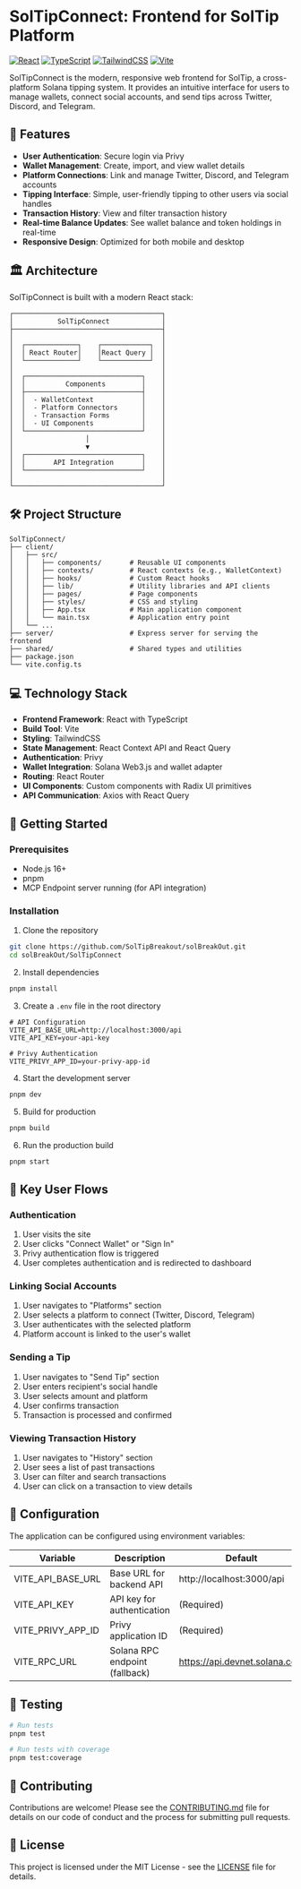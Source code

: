 # SolTipConnect: Frontend for SolTip Platform

[![React](https://img.shields.io/badge/React-18.3.1-blue)](https://reactjs.org/)
[![TypeScript](https://img.shields.io/badge/TypeScript-5.6.3-blue)](https://www.typescriptlang.org/)
[![TailwindCSS](https://img.shields.io/badge/TailwindCSS-3.4.17-blue)](https://tailwindcss.com/)
[![Vite](https://img.shields.io/badge/Vite-5.4.14-blue)](https://vitejs.dev/)

SolTipConnect is the modern, responsive web frontend for SolTip, a cross-platform Solana tipping system. It provides an intuitive interface for users to manage wallets, connect social accounts, and send tips across Twitter, Discord, and Telegram.

## 🎯 Features

- **User Authentication**: Secure login via Privy
- **Wallet Management**: Create, import, and view wallet details
- **Platform Connections**: Link and manage Twitter, Discord, and Telegram accounts
- **Tipping Interface**: Simple, user-friendly tipping to other users via social handles
- **Transaction History**: View and filter transaction history
- **Real-time Balance Updates**: See wallet balance and token holdings in real-time
- **Responsive Design**: Optimized for both mobile and desktop

## 🏛️ Architecture

SolTipConnect is built with a modern React stack:

```
┌─────────────────────────────────────┐
│           SolTipConnect             │
├─────────────────────────────────────┤
│                                     │
│  ┌─────────────┐    ┌────────────┐  │
│  │ React Router│    │React Query │  │
│  └─────────────┘    └────────────┘  │
│                                     │
│  ┌─────────────────────────────┐    │
│  │          Components         │    │
│  ├─────────────────────────────┤    │
│  │  - WalletContext            │    │
│  │  - Platform Connectors      │    │
│  │  - Transaction Forms        │    │
│  │  - UI Components            │    │
│  └─────────────────────────────┘    │
│                  │                  │
│                  ▼                  │
│  ┌─────────────────────────────┐    │
│  │       API Integration       │    │
│  └─────────────────────────────┘    │
│                                     │
└─────────────────────────────────────┘
```

## 🛠️ Project Structure

```
SolTipConnect/
├── client/
│   ├── src/
│   │   ├── components/       # Reusable UI components
│   │   ├── contexts/         # React contexts (e.g., WalletContext)
│   │   ├── hooks/            # Custom React hooks
│   │   ├── lib/              # Utility libraries and API clients
│   │   ├── pages/            # Page components
│   │   ├── styles/           # CSS and styling
│   │   ├── App.tsx           # Main application component
│   │   └── main.tsx          # Application entry point
│   └── ...
├── server/                   # Express server for serving the frontend
├── shared/                   # Shared types and utilities
├── package.json
└── vite.config.ts
```

## 💻 Technology Stack

- **Frontend Framework**: React with TypeScript
- **Build Tool**: Vite
- **Styling**: TailwindCSS
- **State Management**: React Context API and React Query
- **Authentication**: Privy
- **Wallet Integration**: Solana Web3.js and wallet adapter
- **Routing**: React Router
- **UI Components**: Custom components with Radix UI primitives
- **API Communication**: Axios with React Query

## 🚀 Getting Started

### Prerequisites

- Node.js 16+
- pnpm
- MCP Endpoint server running (for API integration)

### Installation

1. Clone the repository
```bash
git clone https://github.com/SolTipBreakout/solBreakOut.git
cd solBreakOut/SolTipConnect
```

2. Install dependencies
```bash
pnpm install
```

3. Create a `.env` file in the root directory
```env
# API Configuration
VITE_API_BASE_URL=http://localhost:3000/api
VITE_API_KEY=your-api-key

# Privy Authentication
VITE_PRIVY_APP_ID=your-privy-app-id
```

4. Start the development server
```bash
pnpm dev
```

5. Build for production
```bash
pnpm build
```

6. Run the production build
```bash
pnpm start
```

## 📱 Key User Flows

### Authentication
1. User visits the site
2. User clicks "Connect Wallet" or "Sign In"
3. Privy authentication flow is triggered
4. User completes authentication and is redirected to dashboard

### Linking Social Accounts
1. User navigates to "Platforms" section
2. User selects a platform to connect (Twitter, Discord, Telegram)
3. User authenticates with the selected platform
4. Platform account is linked to the user's wallet

### Sending a Tip
1. User navigates to "Send Tip" section
2. User enters recipient's social handle
3. User selects amount and platform
4. User confirms transaction
5. Transaction is processed and confirmed

### Viewing Transaction History
1. User navigates to "History" section
2. User sees a list of past transactions
3. User can filter and search transactions
4. User can click on a transaction to view details

## 🔧 Configuration

The application can be configured using environment variables:

| Variable           | Description                                   | Default                       |
|--------------------|-----------------------------------------------|-------------------------------|
| VITE_API_BASE_URL  | Base URL for backend API                      | http://localhost:3000/api     |
| VITE_API_KEY       | API key for authentication                    | (Required)                    |
| VITE_PRIVY_APP_ID  | Privy application ID                          | (Required)                    |
| VITE_RPC_URL       | Solana RPC endpoint (fallback)                | https://api.devnet.solana.com |

## 🧪 Testing

```bash
# Run tests
pnpm test

# Run tests with coverage
pnpm test:coverage
```

## 🤝 Contributing

Contributions are welcome! Please see the [CONTRIBUTING.md](../CONTRIBUTING.md) file for details on our code of conduct and the process for submitting pull requests.

## 📄 License

This project is licensed under the MIT License - see the [LICENSE](../LICENSE) file for details. 
